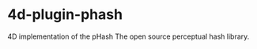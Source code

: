 4d-plugin-phash
===============

4D implementation of the pHash The open source perceptual hash library.
